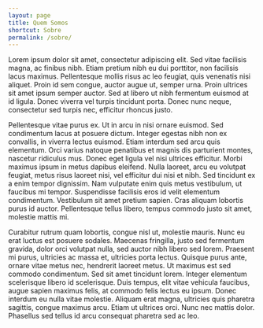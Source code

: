 ```yaml
---
layout: page
title: Quem Somos
shortcut: Sobre
permalink: /sobre/
---
```


Lorem ipsum dolor sit amet, consectetur adipiscing elit. Sed vitae facilisis magna, ac finibus nibh. Etiam pretium nibh eu dui porttitor, non facilisis lacus maximus. Pellentesque mollis risus ac leo feugiat, quis venenatis nisi aliquet. Proin id sem congue, auctor augue ut, semper urna. Proin ultrices sit amet ipsum semper auctor. Sed at libero ut nibh fermentum euismod at id ligula. Donec viverra vel turpis tincidunt porta. Donec nunc neque, consectetur sed turpis nec, efficitur rhoncus justo.

Pellentesque vitae purus ex. Ut in arcu in nisi ornare euismod. Sed condimentum lacus at posuere dictum. Integer egestas nibh non ex convallis, in viverra lectus euismod. Etiam interdum sed arcu quis elementum. Orci varius natoque penatibus et magnis dis parturient montes, nascetur ridiculus mus. Donec eget ligula vel nisi ultrices efficitur. Morbi maximus ipsum in metus dapibus eleifend. Nulla laoreet, arcu eu volutpat feugiat, metus risus laoreet nisi, vel efficitur dui nisi et nibh. Sed tincidunt ex a enim tempor dignissim. Nam vulputate enim quis metus vestibulum, ut faucibus mi tempor. Suspendisse facilisis eros id velit elementum condimentum. Vestibulum sit amet pretium sapien. Cras aliquam lobortis purus id auctor. Pellentesque tellus libero, tempus commodo justo sit amet, molestie mattis mi.

Curabitur rutrum quam lobortis, congue nisl ut, molestie mauris. Nunc eu erat luctus est posuere sodales. Maecenas fringilla, justo sed fermentum gravida, dolor orci volutpat nulla, sed auctor nibh libero sed lorem. Praesent mi purus, ultricies ac massa et, ultricies porta lectus. Quisque purus ante, ornare vitae metus nec, hendrerit laoreet metus. Ut maximus est sed commodo condimentum. Sed sit amet tincidunt lorem. Integer elementum scelerisque libero id scelerisque. Duis tempus, elit vitae vehicula faucibus, augue sapien maximus felis, at commodo felis lectus eu ipsum. Donec interdum eu nulla vitae molestie. Aliquam erat magna, ultricies quis pharetra sagittis, congue maximus arcu. Etiam ut ultrices orci. Nunc nec mattis dolor. Phasellus sed tellus id arcu consequat pharetra sed ac leo.
